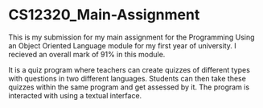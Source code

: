 # CS12320_Main-Assignment

This is my submission for my main assignment for the Programming Using an Object Oriented Language module for my first year of university. I recieved an overall mark of 91% in this module. 

It is a quiz program where teachers can create quizzes of different types with questions in two different languages. Students can then take these quizzes within the same program and get assessed by it. The program is interacted with using a textual interface.
